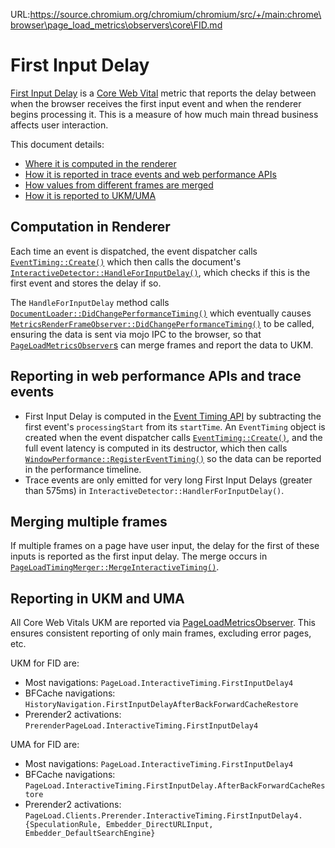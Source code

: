 URL:https://source.chromium.org/chromium/chromium/src/+/main:chrome\browser\page_load_metrics\observers\core\FID.md
# First Input Delay

[First Input Delay](https://web.dev/fid) is a [Core Web Vital](https://web.dev/vitals) metric that reports the delay between when the browser receives the first input event and when the renderer begins processing it. This is a measure of how much main thread business affects user interaction.

This document details:
* [Where it is computed in the renderer](#Computation-in-Renderer)
* [How it is reported in trace events and web performance APIs](#Reporting-in-web-performance-APIs-and-trace-events)
* [How values from different frames are merged](#Merging-multiple-frames)
* [How it is reported to UKM/UMA](#Reporting-in-UKM-and-UMA)

## Computation in Renderer

Each time an event is dispatched, the event dispatcher calls
[`EventTiming::Create()`](https://source.chromium.org/chromium/chromium/src/+/main:third_party/blink/renderer/core/timing/event_timing.cc;l=72;drc=054e08864177603f17edbc111db7ebc8586906bd;bpv=1;bpt=1)
which then calls the document's
[`InteractiveDetector::HandleForInputDelay()`](https://source.chromium.org/chromium/chromium/src/+/main:third_party/blink/renderer/core/loader/interactive_detector.cc;l=204;drc=054e08864177603f17edbc111db7ebc8586906bd),
which checks if this is the first event and stores the delay if so.

The `HandleForInputDelay` method calls
[`DocumentLoader::DidChangePerformanceTiming()`](https://source.chromium.org/chromium/chromium/src/+/main:third_party/blink/renderer/core/loader/document_loader.cc;drc=977dc02c431b4979e34c7792bc3d646f649dacb4;l=757)
which eventually causes
[`MetricsRenderFrameObserver::DidChangePerformanceTiming()`](https://source.chromium.org/chromium/chromium/src/+/main:components/page_load_metrics/renderer/metrics_render_frame_observer.cc;l=110?q=DidChangePerformanceTiming&ss=chromium%2Fchromium%2Fsrc&start=11)
to be called, ensuring the data is sent via mojo IPC to the browser, so that
[`PageLoadMetricsObserver`s](/chrome/browser/page_load_metrics/observers/README.md)
can merge frames and report the data to UKM.

## Reporting in web performance APIs and trace events

* First Input Delay is computed in the
  [Event Timing API](https://wicg.github.io/event-timing/) by subtracting the
  first event's `processingStart` from its `startTime`. An `EventTiming` object
  is created when the event dispatcher calls
  [`EventTiming::Create()`](https://source.chromium.org/chromium/chromium/src/+/main:third_party/blink/renderer/core/timing/event_timing.cc;l=72;drc=054e08864177603f17edbc111db7ebc8586906bd;bpv=1;bpt=1), and the full event
  latency is computed in its destructor, which then calls
  [`WindowPerformance::RegisterEventTiming()`](https://source.chromium.org/chromium/chromium/src/+/main:third_party/blink/renderer/core/timing/window_performance.cc;l=379;drc=054e08864177603f17edbc111db7ebc8586906bd)
  so the data can be reported in the performance timeline.
* Trace events are only emitted for very long First Input Delays (greater than
  575ms) in `InteractiveDetector::HandlerForInputDelay()`.

## Merging multiple frames

If multiple frames on a page have user input, the delay for the first of these
inputs is reported as the first input delay. The merge occurs in
[`PageLoadTimingMerger::MergeInteractiveTiming()`](https://source.chromium.org/chromium/chromium/src/+/main:components/page_load_metrics/browser/page_load_metrics_update_dispatcher.cc;l=354;drc=054e08864177603f17edbc111db7ebc8586906bd).

## Reporting in UKM and UMA

All Core Web Vitals UKM are reported via
[PageLoadMetricsObserver](/chrome/browser/page_load_metrics/observers/README.md).
This ensures consistent reporting of only main frames, excluding error pages, etc.

UKM for FID are:
* Most navigations: `PageLoad.InteractiveTiming.FirstInputDelay4`
* BFCache navigations:
  `HistoryNavigation.FirstInputDelayAfterBackForwardCacheRestore`
* Prerender2 activations:
  `PrerenderPageLoad.InteractiveTiming.FirstInputDelay4`

UMA for FID are:
* Most navigations: `PageLoad.InteractiveTiming.FirstInputDelay4`
* BFCache navigations:
  `PageLoad.InteractiveTiming.FirstInputDelay.AfterBackForwardCacheRestore`
* Prerender2 activations:
  `PageLoad.Clients.Prerender.InteractiveTiming.FirstInputDelay4.{SpeculationRule, Embedder_DirectURLInput, Embedder_DefaultSearchEngine}`
